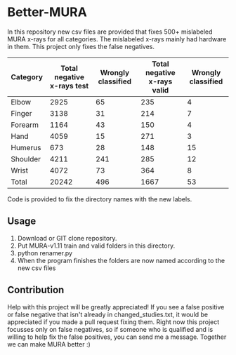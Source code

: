 # Better-MURA
In this repository new csv files are provided that fixes 500+ mislabeled MURA x-rays for all categories.
The mislabeled x-rays mainly had hardware in them. This project only fixes the false negatives.

| Category  | Total negative x-rays test  | Wrongly classified  | Total negative x-rays valid  | Wrongly classified  |
|---|---|---|---|---|
| Elbow | 2925  | 65  | 235  | 4  |
| Finger  | 3138  | 31 | 214  | 7  |
| Forearm  | 1164  | 43  | 150  | 4  |
| Hand  | 4059  | 15  | 271  | 3  |
| Humerus  | 673  | 28  | 148  | 15  |
| Shoulder  | 4211  | 241  | 285  | 12  |
| Wrist  | 4072  | 73  | 364  | 8  |
| Total  | 20242  | 496  | 1667  | 53  |

Code is provided to fix the directory names with the new labels.
## Usage
1. Download or GIT clone repository.
2. Put MURA-v1.11 train and valid folders in this directory.
3. python renamer.py
4. When the program finishes the folders are now named according to the new csv files


## Contribution
Help with this project will be greatly appreciated! If you see a false positive or false negative that isn't already in changed_studies.txt, it would be appreciated if you made a pull request fixing them. 
Right now this project focusses only on false negatives, so if someone who is qualified and is willing to help fix the false positives, you can send me a message.
Together we can make MURA better :)

